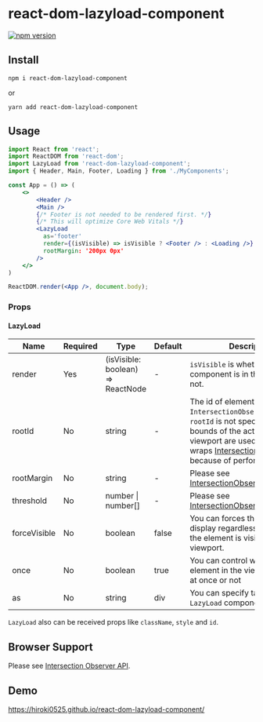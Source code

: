 # react-dom-lazyload-component

[![npm version](https://badge.fury.io/js/react-dom-lazyload-component.svg)](https://badge.fury.io/js/react-dom-lazyload-component)

## Install

```
npm i react-dom-lazyload-component
```

or

```
yarn add react-dom-lazyload-component
```

## Usage

```jsx
import React from 'react';
import ReactDOM from 'react-dom';
import LazyLoad from 'react-dom-lazyload-component';
import { Header, Main, Footer, Loading } from './MyComponents';

const App = () => (
    <>
        <Header />
        <Main />
        {/* Footer is not needed to be rendered first. */}
        {/* This will optimize Core Web Vitals */}
        <LazyLoad
          as='footer'
          render={(isVisible) => isVisible ? <Footer /> : <Loading />}
          rootMargin: '200px 0px'
        />
    </>
)

ReactDOM.render(<App />, document.body);
```

### Props

#### LazyLoad

| Name         | Required | Type                              | Default | Description                                                                                                                                                                                                                                                                                         |
|--------------|----------|-----------------------------------|---------|-----------------------------------------------------------------------------------------------------------------------------------------------------------------------------------------------------------------------------------------------------------------------------------------------------|
| render       | Yes      | (isVisible: boolean) => ReactNode | -       | `isVisible` is whether the component is in the viewport or not.                                                                                                                                                                                                                                     |
| rootId       | No       | string                            | -       | The id of element which is `IntersectionObserver`'s target. If `rootId` is not specified, then the bounds of the actual document viewport are used. This prop wraps [IntersectionObserver.root](https://developer.mozilla.org/en-US/docs/Web/API/IntersectionObserver/root) because of performance. |
| rootMargin   | No       | string                            | -       | Please see [IntersectionObserver.rootMargin](https://developer.mozilla.org/en-US/docs/Web/API/IntersectionObserver/rootMargin).                                                                                                                                                                     |
| threshold    | No       | number &#124; number[]            | -       | Please see [IntersectionObserver.thresholds](https://developer.mozilla.org/en-US/docs/Web/API/IntersectionObserver/thresholds).                                                                                                                                                                     |
| forceVisible | No       | boolean                           | false   | You can forces the component to display regardless of whether the element is visible in the viewport.                                                                                                                                                                                               |
| once         | No       | boolean                           | true    | You can control whether the element in the viewport is shown at once or not                                                                                                                                                                                                                         |
| as           | No       | string                            | div     | You can specify tag name to `LazyLoad` component.                                                                                                                                                                                                                                                   |

`LazyLoad` also can be received props like `className`, `style` and `id`.

## Browser Support

Please see [Intersection Observer API](https://developer.mozilla.org/en-US/docs/Web/API/Intersection_Observer_API#browser_compatibility).

## Demo
https://hiroki0525.github.io/react-dom-lazyload-component/